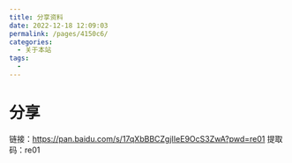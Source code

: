 ```yaml
---
title: 分享资料
date: 2022-12-18 12:09:03
permalink: /pages/4150c6/
categories:
  - 关于本站
tags:
  - 
---
```


# 分享

链接：https://pan.baidu.com/s/17qXbBBCZgjIIeE9OcS3ZwA?pwd=re01 
提取码：re01 
